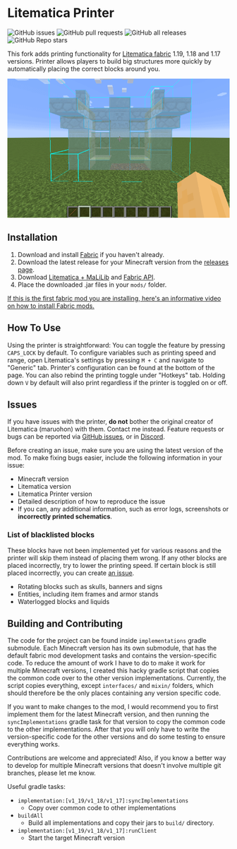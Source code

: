 # Litematica Printer

![GitHub issues](https://img.shields.io/github/issues-raw/aleksilassila/litematica-printer)
![GitHub pull requests](https://img.shields.io/github/issues-pr-raw/aleksilassila/litematica-printer)
![GitHub all releases](https://img.shields.io/github/downloads/aleksilassila/litematica-printer/total)
![GitHub Repo stars](https://img.shields.io/github/stars/aleksilassila/litematica-printer)

This fork adds printing functionality for [Litematica fabric](https://github.com/maruohon/litematica) 1.19, 1.18 and
1.17 versions. Printer allows players to build
big structures more quickly by automatically placing the correct blocks around you.

![Demo](printer_demo.gif)

## Installation

1. Download and install [Fabric](https://fabricmc.net/use/installer/) if you haven't already.
2. Download the latest release for your Minecraft version from the
   [releases page](https://github.com/aleksilassila/litematica-printing/releases/latest).
3. Download [Litematica + MaLiLib](https://www.curseforge.com/minecraft/mc-mods/litematica)
   and [Fabric API](https://www.curseforge.com/minecraft/mc-mods/fabric-api/).
4. Place the downloaded .jar files in your `mods/` folder.

[If this is the first fabric mod you are installing, here's an informative video on how to install Fabric mods.](https://www.youtube.com/watch?v=x7gmfib4gHg)

## How To Use

Using the printer is straightforward: You can toggle the feature by pressing `CAPS_LOCK` by default. To configure
variables such as
printing speed and range, open Litematica's settings by pressing `M + C` and navigate to "Generic" tab. Printer's
configuration can be
found at the bottom of the page. You can also rebind the printing toggle under "Hotkeys" tab. Holding down `V` by
default will also
print regardless if the printer is toggled on or off.

## Issues

If you have issues with the printer, **do not** bother the original creator of
Litematica (maruohon) with them. Contact me instead. Feature requests or bugs can
be reported via [GitHub issues](https://github.com/aleksilassila/litematica-printer/issues),
or in [Discord](https://discord.gg/enypPQh6pz).

Before creating an issue, make sure you are using the latest version of the mod.
To make fixing bugs easier, include the following information in your issue:

- Minecraft version
- Litematica version
- Litematica Printer version
- Detailed description of how to reproduce the issue
- If you can, any additional information, such as error logs, screenshots or **incorrectly printed schematics**.

### List of blacklisted blocks

These blocks have not been implemented yet for various reasons and the printer will skip them instead of placing them
wrong. If any
other blocks are placed incorrectly, try to lower the printing speed. If certain block is still placed incorrectly, you
can create
[an issue](https://github.com/aleksilassila/litematica-printer/issues).

- Rotating blocks such as skulls, banners and signs
- Entities, including item frames and armor stands
- Waterlogged blocks and liquids

## Building and Contributing

The code for the project can be found inside `implementations` gradle submodule.
Each Minecraft version has its own submodule, that has the default fabric mod development tasks
and contains the version-specific code. To reduce the amount of work I have to do to make
it work for multiple Minecraft versions, I created this hacky gradle script that copies the
common code over to the other version implementations. Currently, the script copies everything,
except `interfaces/` and `mixin/` folders, which should therefore be the only places containing any
version specific code.

If you want to make changes to the mod, I would recommend you to first implement them for
the latest Minecraft version, and then running the `syncImplementations` gradle task for that
version to copy the common code to the other implementations. After that you will only have to write
the version-specific code for the other versions and do some testing to ensure everything works.

Contributions are welcome and appreciated! Also, if you know a better way to develop for multiple
Minecraft versions that doesn't involve multiple git branches, please let me know.

Useful gradle tasks:

- `implementation:[v1_19/v1_18/v1_17]:syncImplementations`
    - Copy over common code to other implementations
- `buildAll`
    - Build all implementations and copy their jars to `build/` directory.
- `implementation:[v1_19/v1_18/v1_17]:runClient`
    - Start the target Minecraft version
